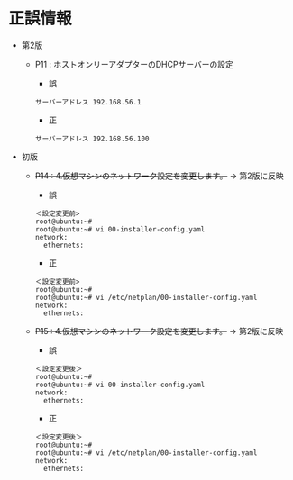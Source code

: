 # 正誤情報

* 第2版  
  
  * P11 : ホストオンリーアダプターのDHCPサーバーの設定
    * 誤
    ```
    サーバーアドレス 192.168.56.1
    ```

    * 正
    ```
    サーバーアドレス 192.168.56.100
    ```

  
* 初版
  * ~~P14 : 4.仮想マシンのネットワーク設定を変更します。~~ → 第2版に反映 
    * 誤
    ```
    ＜設定変更前>
    root@ubuntu:~#
    root@ubuntu:~# vi 00-installer-config.yaml
    network:
      ethernets:
    ```

    * 正
    ```
    ＜設定変更前>
    root@ubuntu:~#
    root@ubuntu:~# vi /etc/netplan/00-installer-config.yaml
    network:
      ethernets:
    ```
  
  * ~~P15 : 4.仮想マシンのネットワーク設定を変更します。~~ → 第2版に反映
    * 誤
    ```
    ＜設定変更後＞
    root@ubuntu:~#
    root@ubuntu:~# vi 00-installer-config.yaml
    network:
      ethernets:
    ```

    * 正
    ```
    ＜設定変更後＞
    root@ubuntu:~#
    root@ubuntu:~# vi /etc/netplan/00-installer-config.yaml
    network:
      ethernets:
    ```
